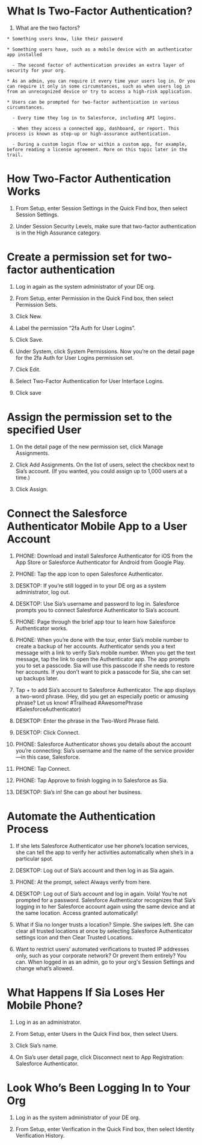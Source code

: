 # What Is Two-Factor Authentication?

  1. What are the two factors?

    * Something users know, like their password

    * Something users have, such as a mobile device with an authenticator app installed

      - The second factor of authentication provides an extra layer of security for your org. 

    * As an admin, you can require it every time your users log in. Or you can require it only in some circumstances, such as when users log in from an unrecognized device or try to access a high-risk application.

    * Users can be prompted for two-factor authentication in various circumstances.

      - Every time they log in to Salesforce, including API logins. 

      - When they access a connected app, dashboard, or report. This process is known as step-up or high-assurance authentication.

      - During a custom login flow or within a custom app, for example, before reading a license agreement. More on this topic later in the trail.


# How Two-Factor Authentication Works

  1. From Setup, enter Session Settings in the Quick Find box, then select Session Settings.

  2. Under Session Security Levels, make sure that two-factor authentication is in the High Assurance category.

# Create a permission set for two-factor authentication

  1. Log in again as the system administrator of your DE org. 

  2. From Setup, enter Permission in the Quick Find box, then select Permission Sets.

  3. Click New.

  4. Label the permission “2fa Auth for User Logins”.

  5. Click Save.

  6. Under System, click System Permissions. Now you’re on the detail page for the 2fa Auth for User Logins permission set. 

  7. Click Edit.
  
  8. Select Two-Factor Authentication for User Interface Logins.

  9. Click save

# Assign the permission set to the specified User

  1. On the detail page of the new permission set, click Manage Assignments.

  2. Click Add Assignments. On the list of users, select the checkbox next to Sia’s account. (If you wanted, you could assign up to 1,000 users at a time.)

  3. Click Assign.

# Connect the Salesforce Authenticator Mobile App to a User Account

  1. PHONE: Download and install Salesforce Authenticator for iOS from the App Store or Salesforce Authenticator for Android from Google Play.
  
  2. PHONE: Tap the app icon to open Salesforce Authenticator.

  3. DESKTOP: If you’re still logged in to your DE org as a system administrator, log out.

  4. DESKTOP: Use Sia’s username and password to log in. Salesforce prompts you to connect Salesforce Authenticator to Sia’s account.

  5. PHONE: Page through the brief app tour to learn how Salesforce Authenticator works.

  6. PHONE: When you’re done with the tour, enter Sia’s mobile number to create a backup of her accounts. Authenticator sends you a text message with a link to verify Sia’s mobile number. When you get the text message, tap the link to open the Authenticator app. The app prompts you to set a passcode. Sia will use this passcode if she needs to restore her accounts. If you don’t want to pick a passcode for Sia, she can set up backups later.

  7. Tap + to add Sia’s account to Salesforce Authenticator. The app displays a two-word phrase. (Hey, did you get an especially poetic or amusing phrase? Let us know! #Trailhead #AwesomePhrase #SalesforceAuthenticator)

  8. DESKTOP: Enter the phrase in the Two-Word Phrase field.

  9.  DESKTOP: Click Connect.

  10. PHONE: Salesforce Authenticator shows you details about the account you’re connecting: Sia’s username and the name of the service provider—in this case, Salesforce.

  11. PHONE: Tap Connect.

  12. PHONE: Tap Approve to finish logging in to Salesforce as Sia.

  13. DESKTOP: Sia’s in! She can go about her business.

# Automate the Authentication Process

  1. If she lets Salesforce Authenticator use her phone’s location services, she can tell the app to verify her activities automatically when she’s in a particular spot.

  2. DESKTOP: Log out of Sia’s account and then log in as Sia again.

  3. PHONE: At the prompt, select Always verify from here.

  4. DESKTOP: Log out of Sia’s account and log in again. Voila! You’re not prompted for a password. Salesforce Authenticator recognizes that Sia’s logging in to her Salesforce account again using the same device and at the same location. Access granted automatically!

  5. What if Sia no longer trusts a location? Simple. She swipes left. She can clear all trusted locations at once by selecting Salesforce Authenticator settings icon and then Clear Trusted Locations.

  6. Want to restrict users’ automated verifications to trusted IP addresses only, such as your corporate network? Or prevent them entirely? You can. When logged in as an admin, go to your org's Session Settings and change what’s allowed.

# What Happens If Sia Loses Her Mobile Phone?

  1. Log in as an administrator.
  
  2. From Setup, enter Users in the Quick Find box, then select Users.

  3. Click Sia’s name.

  4. On Sia’s user detail page, click Disconnect next to App Registration: Salesforce Authenticator.

# Look Who’s Been Logging In to Your Org

  1. Log in as the system administrator of your DE org. 

  2. From Setup, enter Verification in the Quick Find box, then select Identity Verification History.

